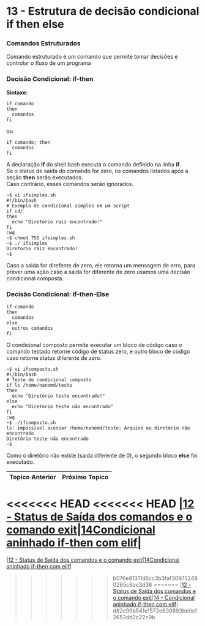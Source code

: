 # 13 - Estrutura de decisão condicional if then else


### Comandos Estruturados

Comando estruturado é um comando que permite tomar decisões e controlar o fluxo de um programa

### Decisão Condicional: if-then

**Sintaxe:**
```
if comando
then
  comandos
fi
```
ou
```
if comando; then
  comandos
fi
```
A declaração **if** do shell bash executa o comando definido na linha **if**.  
Se o status de saída do comando for zero, os comandos listados após a seção **then** serão executados.  
Caso contrário, esses comandos serão ignorados.  

```
~$ vi ifsimples.sh
#!/bin/bash
# Exemplo de condicional simples em um script
if cd/
then
  echo "Diretório raiz encontrado!"
fi
:wq
~$ chmod 755 ifsimples.sh
~$ ./ ifsimples
Diretório raiz encontrado!
~$
``` 
Caso a saida for direfente de zero, ele retorna um mensagem de erro, para prever uma ação caso a saida for diferente de zero usamos uma decisão condicional composta.

### Decisão Condicional: if-then-Else

```
if comando
then
  comandos
else
  outros comandos
fi
```
O condicional composto permite executar um bloco de código caso o comando testado retorne código de status zero, e outro bloco de código caso retorne status diferente de zero.

```
~$ vi ifcomposto.sh
#!/bin/bash
# Teste de condicional composto
if ls /home/nanomd/teste
then
  echo "Diretório teste encontrado!"
else
  echo "Diretório teste não encontrado"
fi
:wq
~$ ./ifcomposto.sh
ls: impossivel acessar /home/nanomd/teste: Arquivo ou diretório não encontrado
Diretório teste não encontrado
~$
```
Como o diretório não existe (saida diferente de 0), o segundo bloco **else** foi executado.

|Topico Anterior|Próximo Topico|
|:---|---:|
<<<<<<< HEAD
<<<<<<< HEAD
|[12 - Status de Saída dos comandos e o comando exit](StatusDeSaida.md)|[14Condicional aninhado if-then com elif](CondicionalIfThenElif.md)|
=======
|[12 - Status de Saída dos comandos e o comando exit](StatusDeSaida.md)|[14Condicional aninhado if-then com elif]()|
>>>>>>> b076e81311d6cc3b3faf309752480265c8bc3d36
=======
|[12 - Status de Saída dos comandos e o comando exit](StatusDeSaida.md)|[14 - Condicional aninhado if-then com elif](CondicionalIfThenElif.md)|
>>>>>>> d82c99b541e1572e800893be0cf2652dd2c22c9b
